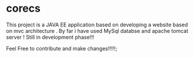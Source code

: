 # corecs
This project is a JAVA EE application based on developing a website based on mvc architecture .
 By far i have used MySql databse and apache tomcat server !
 Still in development phase!!!

Feel Free to contribute and make changes!!!!!;
